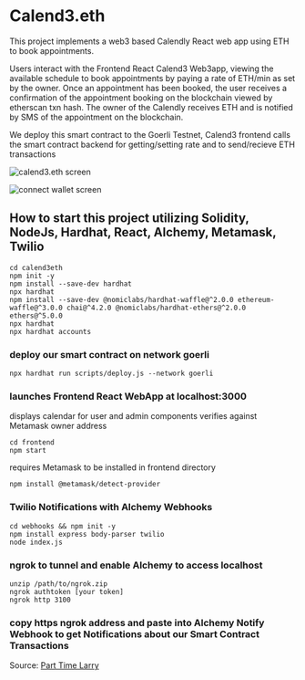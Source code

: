 # Calend3.eth

This project implements a web3 based Calendly React web app using ETH to book appointments. 

Users interact with the Frontend React Calend3 Web3app, viewing the available schedule to book appointments by paying a rate of ETH/min as set by the owner.
Once an appointment has been booked, the user receives a confirmation of the appointment booking on the blockchain viewed by etherscan txn hash.
The owner of the Calendly receives ETH and is notified by SMS of the appointment on the blockchain.

We deploy this smart contract to the Goerli Testnet, Calend3 frontend calls the smart contract backend for getting/setting rate and to send/recieve ETH transactions

![calend3.eth screen](https://i.imgur.com/9ml12BE.png)

![connect wallet screen](https://i.imgur.com/CEzORwr.png)

## How to start this project utilizing Solidity, NodeJs, Hardhat, React, Alchemy, Metamask, Twilio
```
cd calend3eth
npm init -y
npm install --save-dev hardhat
npx hardhat
npm install --save-dev @nomiclabs/hardhat-waffle@^2.0.0 ethereum-waffle@^3.0.0 chai@^4.2.0 @nomiclabs/hardhat-ethers@^2.0.0 ethers@^5.0.0
npx hardhat
npx hardhat accounts
```
### deploy our smart contract on network goerli
```
npx hardhat run scripts/deploy.js --network goerli
```

### launches Frontend React WebApp at localhost:3000
displays calendar for user and admin components verifies against Metamask owner address
```
cd frontend
npm start
```
requires Metamask to be installed in frontend directory
```
npm install @metamask/detect-provider
```
### Twilio Notifications with Alchemy Webhooks
```
cd webhooks && npm init -y
npm install express body-parser twilio
node index.js
```

### ngrok to tunnel and enable Alchemy to access localhost
```
unzip /path/to/ngrok.zip
ngrok authtoken [your token]
ngrok http 3100
```

### copy https ngrok address and paste into Alchemy Notify Webhook to get Notifications about our Smart Contract Transactions

Source: [Part Time Larry](https://www.youtube.com/channel/UCY2ifv8iH1Dsgjrz-h3lWLQ)
